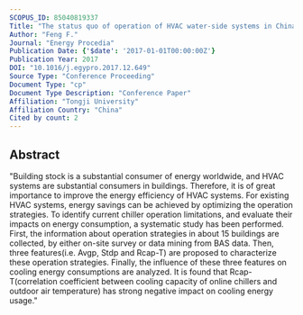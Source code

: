 ```yaml
---
SCOPUS_ID: 85040819337
Title: "The status quo of operation of HVAC water-side systems in China: A perspective from BAS data"
Author: "Feng F."
Journal: "Energy Procedia"
Publication Date: {'$date': '2017-01-01T00:00:00Z'}
Publication Year: 2017
DOI: "10.1016/j.egypro.2017.12.649"
Source Type: "Conference Proceeding"
Document Type: "cp"
Document Type Description: "Conference Paper"
Affiliation: "Tongji University"
Affiliation Country: "China"
Cited by count: 2
---
```


## Abstract
"Building stock is a substantial consumer of energy worldwide, and HVAC systems are substantial consumers in buildings. Therefore, it is of great importance to improve the energy efficiency of HVAC systems. For existing HVAC systems, energy savings can be achieved by optimizing the operation strategies. To identify current chiller operation limitations, and evaluate their impacts on energy consumption, a systematic study has been performed. First, the information about operation strategies in about 15 buildings are collected, by either on-site survey or data mining from BAS data. Then, three features(i.e. Avgp, Stdp and Rcap-T) are proposed to characterize these operation strategies. Finally, the influence of these three features on cooling energy consumptions are analyzed. It is found that Rcap-T(correlation coefficient between cooling capacity of online chillers and outdoor air temperature) has strong negative impact on cooling energy usage."
